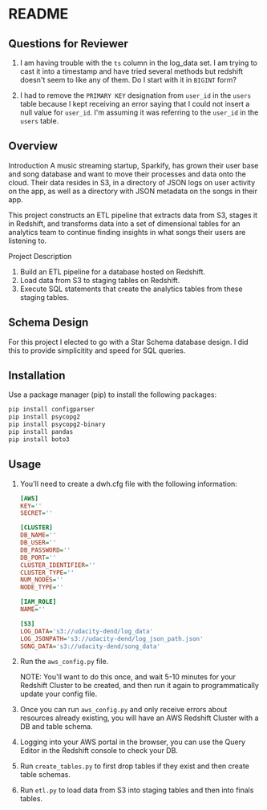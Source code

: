# README

## Questions for Reviewer

1. I am having trouble with the `ts` column in the log_data set. I am trying to cast it into a timestamp and have tried several methods but redshift doesn't seem to like any of them. Do I start with it in `BIGINT` form?

2. I had to remove the `PRIMARY KEY` designation from `user_id` in the `users` table because I kept receiving an error saying that I could not insert a null value for `user_id`. I'm assuming it was referring to the `user_id` in the `users` table.

## Overview

Introduction
A music streaming startup, Sparkify, has grown their user base and song database and want to move their processes and data onto the cloud. Their data resides in S3, in a directory of JSON logs on user activity on the app, as well as a directory with JSON metadata on the songs in their app.

This project constructs an ETL pipeline that extracts data from S3, stages it in Redshift, and transforms data into a set of dimensional tables for an analytics team to continue finding insights in what songs their users are listening to.

Project Description

1. Build an ETL pipeline for a database hosted on Redshift.
2. Load data from S3 to staging tables on Redshift.
3. Execute SQL statements that create the analytics tables from these staging tables.

## Schema Design

For this project I elected to go with a Star Schema database design. I did this to provide simplicitity and speed for SQL queries.

## Installation

Use a package manager (pip) to install the following packages:

```bash
pip install configparser
pip install psycopg2
pip install psycopg2-binary
pip install pandas
pip install boto3
```

## Usage

1. You'll need to create a dwh.cfg file with the following information:

    ```ini
    [AWS]
    KEY=''
    SECRET=''

    [CLUSTER]
    DB_NAME=''
    DB_USER=''
    DB_PASSWORD=''
    DB_PORT=''
    CLUSTER_IDENTIFIER=''
    CLUSTER_TYPE=''
    NUM_NODES=''
    NODE_TYPE=''

    [IAM_ROLE]
    NAME=''

    [S3]
    LOG_DATA='s3://udacity-dend/log_data'
    LOG_JSONPATH='s3://udacity-dend/log_json_path.json'
    SONG_DATA='s3://udacity-dend/song_data'
    ```

2. Run the `aws_config.py` file.

    NOTE: You'll want to do this once, and wait 5-10 minutes for your Redshift Cluster to be created, and then run it again to programmatically update your config file.

3. Once you can run `aws_config.py` and only receive errors about resources already existing, you will have an AWS Redshift Cluster with a DB and table schema.

4. Logging into your AWS portal in the browser, you can use the Query Editor in the Redshift console to check your DB.

5. Run `create_tables.py` to first drop tables if they exist and then create table schemas.

6. Run `etl.py` to load data from S3 into staging tables and then into finals tables.